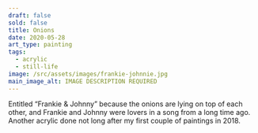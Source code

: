 ```yaml
---
draft: false
sold: false
title: Onions
date: 2020-05-28
art_type: painting
tags:
  - acrylic
  - still-life
image: /src/assets/images/frankie-johnnie.jpg
main_image_alt: IMAGE DESCRIPTION REQUIRED
---
```

Entitled “Frankie & Johnny” because the onions are lying on top of each other, and Frankie and Johnny were lovers in a song from a long time ago. Another acrylic done not long after my first couple of paintings in 2018.